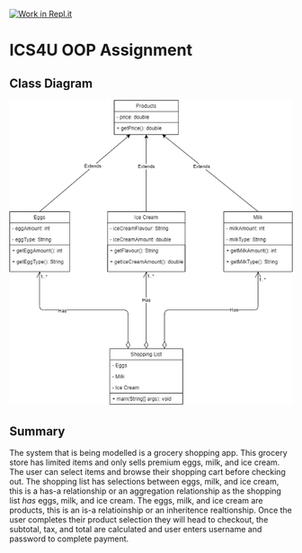 [![Work in Repl.it](https://classroom.github.com/assets/work-in-replit-14baed9a392b3a25080506f3b7b6d57f295ec2978f6f33ec97e36a161684cbe9.svg)](https://classroom.github.com/online_ide?assignment_repo_id=4818938&assignment_repo_type=AssignmentRepo)
# ICS4U OOP Assignment

## Class Diagram
![Image of Class Diagram](https://github.com/SACHSTech/oop-assignment-DouglasLau895-rm/blob/main/ICS4UOOPAssignmentClassDiagram.png)

## Summary
The system that is being modelled is a grocery shopping app. This grocery store has limited items and only sells premium eggs, milk, and ice cream. The user can select items and browse their shopping cart before checking out. The shopping list has selections between eggs, milk, and ice cream, this is a has-a relationship or an aggregation relationship as the shopping list *has* eggs, milk, and ice cream. The eggs, milk, and ice cream are products, this is an is-a relatioinship or an inheritence realtionship. Once the user completes their product selection they will head to checkout, the subtotal, tax, and total are calculated and user enters username and password to complete payment. 